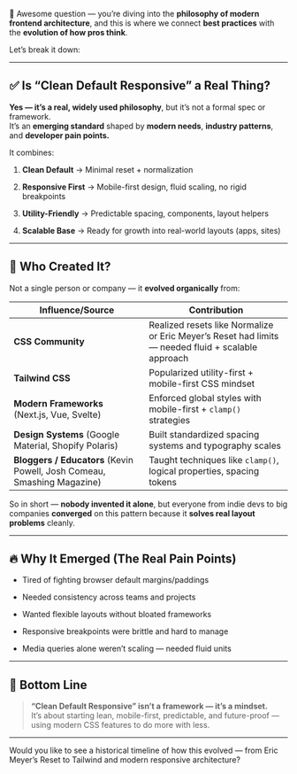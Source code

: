🤯 Awesome question — you’re diving into the **philosophy of modern frontend architecture**, and this is where we connect **best practices** with the **evolution of how pros think**.

Let’s break it down:

---

## ✅ Is “Clean Default Responsive” a Real Thing?

**Yes — it’s a real, widely used philosophy**, but it’s not a formal spec or framework.  
It’s an **emerging standard** shaped by **modern needs**, **industry patterns**, and **developer pain points.**

It combines:

1. **Clean Default** → Minimal reset + normalization
    
2. **Responsive First** → Mobile-first design, fluid scaling, no rigid breakpoints
    
3. **Utility-Friendly** → Predictable spacing, components, layout helpers
    
4. **Scalable Base** → Ready for growth into real-world layouts (apps, sites)
    

---

## 🧠 Who Created It?

Not a single person or company — it **evolved organically** from:

|Influence/Source|Contribution|
|---|---|
|**CSS Community**|Realized resets like Normalize or Eric Meyer’s Reset had limits — needed fluid + scalable approach|
|**Tailwind CSS**|Popularized utility-first + mobile-first CSS mindset|
|**Modern Frameworks** (Next.js, Vue, Svelte)|Enforced global styles with mobile-first + `clamp()` strategies|
|**Design Systems** (Google Material, Shopify Polaris)|Built standardized spacing systems and typography scales|
|**Bloggers / Educators** (Kevin Powell, Josh Comeau, Smashing Magazine)|Taught techniques like `clamp()`, logical properties, spacing tokens|

So in short — **nobody invented it alone**, but everyone from indie devs to big companies **converged** on this pattern because it **solves real layout problems** cleanly.

---

## 🔥 Why It Emerged (The Real Pain Points)

- Tired of fighting browser default margins/paddings
    
- Needed consistency across teams and projects
    
- Wanted flexible layouts without bloated frameworks
    
- Responsive breakpoints were brittle and hard to manage
    
- Media queries alone weren’t scaling — needed fluid units
    

---

## 🎯 Bottom Line

> **“Clean Default Responsive” isn’t a framework — it’s a mindset.**  
> It’s about starting lean, mobile-first, predictable, and future-proof — using modern CSS features to do more with less.

---

Would you like to see a historical timeline of how this evolved — from Eric Meyer’s Reset to Tailwind and modern responsive architecture?